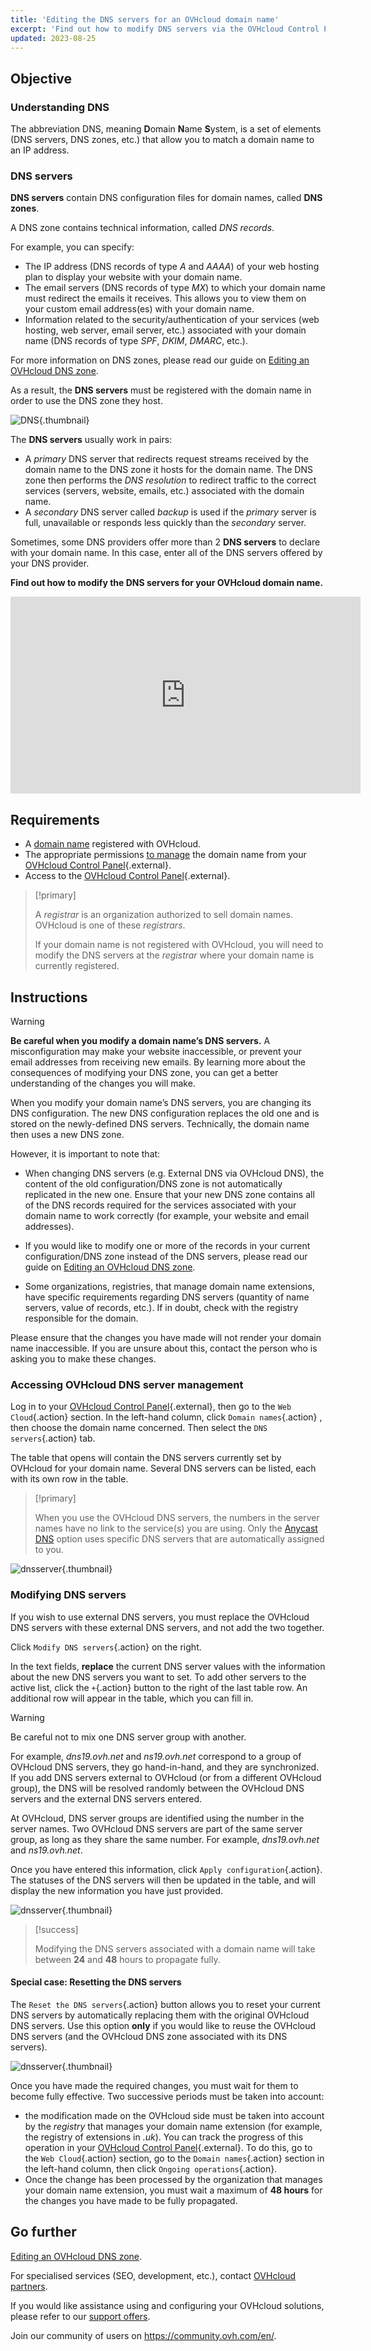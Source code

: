 ```yaml
---
title: 'Editing the DNS servers for an OVHcloud domain name'
excerpt: 'Find out how to modify DNS servers via the OVHcloud Control Panel'
updated: 2023-08-25
---
```


## Objective

### Understanding DNS 

The abbreviation DNS, meaning **D**omain **N**ame **S**ystem, is a set of elements (DNS servers, DNS zones, etc.) that allow you to match a domain name to an IP address.

### DNS servers 

**DNS servers** contain DNS configuration files for domain names, called **DNS zones**.

A DNS zone contains technical information, called *DNS records*.

For example, you can specify:

- The IP address (DNS records of type *A* and *AAAA*) of your web hosting plan to display your website with your domain name.
- The email servers (DNS records of type *MX*) to which your domain name must redirect the emails it receives. This allows you to view them on your custom email address(es) with your domain name.
- Information related to the security/authentication of your services (web hosting, web server, email server, etc.) associated with your domain name (DNS records of type *SPF*, *DKIM*, *DMARC*, etc.).

For more information on DNS zones, please read our guide on [Editing an OVHcloud DNS zone](/pages/web_cloud/domains/dns_zone_edit).

As a result, the **DNS servers** must be registered with the domain name in order to use the DNS zone they host.

![DNS](images/dnsserver.png){.thumbnail}

The **DNS servers** usually work in pairs:

- A *primary* DNS server that redirects request streams received by the domain name to the DNS zone it hosts for the domain name. The DNS zone then performs the *DNS resolution* to redirect traffic to the correct services (servers, website, emails, etc.) associated with the domain name.
- A *secondary* DNS server called *backup* is used if the *primary* server is full, unavailable or responds less quickly than the *secondary* server.

Sometimes, some DNS providers offer more than 2 **DNS servers** to declare with your domain name. In this case, enter all of the DNS servers offered by your DNS provider.

**Find out how to modify the DNS servers for your OVHcloud domain name.**

<iframe width="560" height="315" src="https://www.youtube-nocookie.com/embed/BvrUi26ShzI" frameborder="0" allow="accelerometer; autoplay; clipboard-write; encrypted-media; gyroscope; picture-in-picture" allowfullscreen></iframe>

## Requirements

- A [domain name](https://www.ovhcloud.com/en/domains/) registered with OVHcloud.
- The appropriate permissions [to manage](/pages/account_and_service_management/account_information/managing_contacts) the domain name from your [OVHcloud Control Panel](https://ca.ovh.com/auth/?action=gotomanager&from=https://www.ovh.com/world/&ovhSubsidiary=we){.external}.
- Access to the [OVHcloud Control Panel](https://ca.ovh.com/auth/?action=gotomanager&from=https://www.ovh.com/world/&ovhSubsidiary=we){.external}.

> [!primary]
>
> A *registrar* is an organization authorized to sell domain names. OVHcloud is one of these *registrars*.
>
> If your domain name is not registered with OVHcloud, you will need to modify the DNS servers at the *registrar* where your domain name is currently registered.
>

## Instructions

> [!warning]
>
> **Be careful when you modify a domain name’s DNS servers.** A misconfiguration may make your website inaccessible, or prevent your email addresses from receiving new emails. By learning more about the consequences of modifying your DNS zone, you can get a better understanding of the changes you will make.
>

When you modify your domain name’s DNS servers, you are changing its DNS configuration. The new DNS configuration replaces the old one and is stored on the newly-defined DNS servers. Technically, the domain name then uses a new DNS zone.

However, it is important to note that:

- When changing DNS servers (e.g. External DNS via OVHcloud DNS), the content of the old configuration/DNS zone is not automatically replicated in the new one. Ensure that your new DNS zone contains all of the DNS records required for the services associated with your domain name to work correctly (for example, your website and email addresses).

- If you would like to modify one or more of the records in your current configuration/DNS zone instead of the DNS servers, please read our guide on [Editing an OVHcloud DNS zone](/pages/web_cloud/domains/dns_zone_edit).

- Some organizations, registries, that manage domain name extensions, have specific requirements regarding DNS servers (quantity of name servers, value of records, etc.). If in doubt, check with the registry responsible for the domain.

Please ensure that the changes you have made will not render your domain name inaccessible. If you are unsure about this, contact the person who is asking you to make these changes.

### Accessing OVHcloud DNS server management

Log in to your [OVHcloud Control Panel](https://ca.ovh.com/auth/?action=gotomanager&from=https://www.ovh.com/world/&ovhSubsidiary=we){.external}, then go to the `Web Cloud`{.action} section. In the left-hand column, click `Domain names`{.action} , then choose the domain name concerned. Then select the `DNS servers`{.action} tab.

The table that opens will contain the DNS servers currently set by OVHcloud for your domain name. Several DNS servers can be listed, each with its own row in the table.

> [!primary]
>
> When you use the OVHcloud DNS servers, the numbers in the server names have no link to the service(s) you are using. Only the [Anycast DNS](https://www.ovhcloud.com/en/domains/options/) option  uses specific DNS servers that are automatically assigned to you.

![dnsserver](images/edit-dns-server-ovh-step1.png){.thumbnail}

### Modifying DNS servers

If you wish to use external DNS servers, you must replace the OVHcloud DNS servers with these external DNS servers, and not add the two together.

Click `Modify DNS servers`{.action} on the right.

In the text fields, **replace** the current DNS server values with the information about the new DNS servers you want to set. To add other servers to the active list, click the `+`{.action} button to the right of the last table row. An additional row will appear in the table, which you can fill in.

> [!warning]
>
> Be careful not to mix one DNS server group with another. 
>
> For example, *dns19.ovh.net* and *ns19.ovh.net* correspond to a group of OVHcloud DNS servers, they go hand-in-hand, and they are synchronized. If you add DNS servers external to OVHcloud (or from a different OVHcloud group), the DNS will be resolved randomly between the OVHcloud DNS servers and the external DNS servers entered.
>
> At OVHcloud, DNS server groups are identified using the number in the server names. Two OVHcloud DNS servers are part of the same server group, as long as they share the same number. For example, *dns19.ovh.net* and *ns19.ovh.net*.
>

Once you have entered this information, click `Apply configuration`{.action}. The statuses of the DNS servers will then be updated in the table, and will display the new information you have just provided.

![dnsserver](images/edit-dns-server-ovh-step2.png){.thumbnail}

> [!success]
>
> Modifying the DNS servers associated with a domain name will take between **24** and **48** hours to propagate fully.
>

#### Special case: Resetting the DNS servers 

The `Reset the DNS servers`{.action} button allows you to reset your current DNS servers by automatically replacing them with the original OVHcloud DNS servers. Use this option **only** if you would like to reuse the OVHcloud DNS servers (and the OVHcloud DNS zone associated with its DNS servers). 

![dnsserver](images/edit-dns-server-ovh-step3.png){.thumbnail}

Once you have made the required changes, you must wait for them to become fully effective. Two successive periods must be taken into account:

- the modification made on the OVHcloud side must be taken into account by the *registry* that manages your domain name extension (for example, the registry of extensions in *.uk*). You can track the progress of this operation in your [OVHcloud Control Panel](https://ca.ovh.com/auth/?action=gotomanager&from=https://www.ovh.com/world/&ovhSubsidiary=we){.external}. To do this, go to the `Web Cloud`{.action} section, go to the `Domain names`{.action} section in the left-hand column, then click `Ongoing operations`{.action}.
- Once the change has been processed by the organization that manages your domain name extension, you must wait a maximum of **48 hours** for the changes you have made to be fully propagated.

## Go further

[Editing an OVHcloud DNS zone](/pages/web_cloud/domains/dns_zone_edit).

For specialised services (SEO, development, etc.), contact [OVHcloud partners](https://partner.ovhcloud.com/en/directory/).

If you would like assistance using and configuring your OVHcloud solutions, please refer to our [support offers](https://www.ovhcloud.com/en/support-levels/).

Join our community of users on <https://community.ovh.com/en/>.
